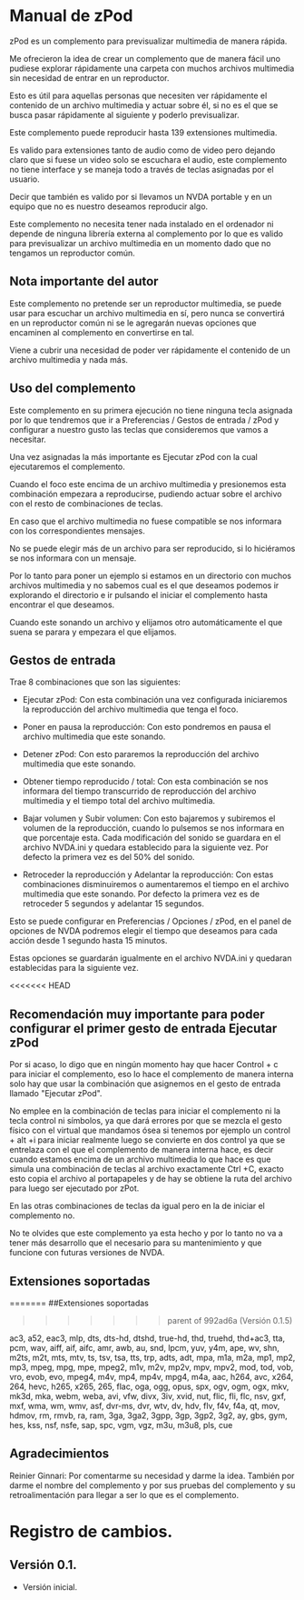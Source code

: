 # Manual de zPod

zPod es un complemento para previsualizar multimedia de manera rápida.

Me ofrecieron la idea de crear un complemento que de manera fácil uno pudiese explorar rápidamente una carpeta con muchos archivos multimedia sin necesidad de entrar en un reproductor.

Esto es útil para aquellas personas que necesiten ver rápidamente el contenido de un archivo multimedia y actuar sobre él, si no es el que se busca pasar rápidamente al siguiente y poderlo previsualizar.

Este complemento puede reproducir hasta 139 extensiones multimedia.

Es valido para extensiones tanto de audio como de video pero dejando claro que si fuese un video solo se escuchara el audio, este complemento no tiene interface y se maneja todo a través de teclas asignadas por el usuario.

Decir que también es valido por si llevamos un NVDA portable y en un equipo que no es nuestro deseamos reproducir algo.

Este complemento no necesita tener nada instalado en el ordenador ni depende de ninguna librería externa al complemento por lo que es valido para previsualizar un archivo multimedia en un momento dado que no tengamos un reproductor común.

## Nota importante del autor

Este complemento no pretende ser un reproductor multimedia, se puede usar para escuchar un archivo multimedia en sí, pero nunca se convertirá en un reproductor común ni se le agregarán nuevas opciones que encaminen al complemento en convertirse en tal.

Viene a cubrir una necesidad de poder ver rápidamente el contenido de un archivo multimedia y nada más.

## Uso del complemento

Este complemento en su primera ejecución no tiene ninguna tecla asignada por lo que tendremos que ir a Preferencias / Gestos de entrada / zPod y configurar a nuestro gusto las teclas que consideremos que vamos a necesitar.

Una vez asignadas la más importante es Ejecutar zPod con la cual ejecutaremos el complemento.

Cuando el foco este encima de un archivo multimedia y presionemos esta combinación empezara a reproducirse, pudiendo actuar sobre el archivo con el resto de combinaciones de teclas.

En caso que el archivo multimedia no fuese compatible se nos informara con los correspondientes mensajes.

No se puede elegir más de un archivo para ser reproducido, si lo hiciéramos se nos informara con un mensaje.

Por lo tanto para poner un ejemplo si estamos en un directorio con muchos archivos multimedia y no sabemos cual es el que deseamos podemos ir explorando el directorio e ir pulsando el iniciar el complemento hasta encontrar el que deseamos. 

Cuando este sonando un archivo y elijamos otro automáticamente el que suena se parara y empezara el que elijamos.

## Gestos de entrada

Trae 8 combinaciones que son las siguientes:

* Ejecutar zPod: Con esta combinación una vez configurada iniciaremos la reproducción del archivo multimedia que tenga el foco.

* Poner en pausa la reproducción: Con esto pondremos en pausa el archivo multimedia que este sonando.

* Detener zPod: Con esto pararemos la reproducción del archivo multimedia que este sonando.

* Obtener tiempo reproducido / total: Con esta combinación se nos informara del tiempo transcurrido de reproducción del archivo multimedia y el tiempo total del archivo multimedia.

* Bajar volumen y Subir volumen: Con esto bajaremos y subiremos el volumen de la reproducción, cuando lo pulsemos se nos informara en que porcentaje esta. Cada modificación del sonido se guardara en el archivo NVDA.ini y quedara establecido para la siguiente vez. Por defecto la primera vez es del 50% del sonido.

* Retroceder la reproducción y Adelantar la reproducción: Con estas combinaciones disminuiremos o aumentaremos el tiempo en el archivo multimedia que este sonando. Por defecto la primera vez es de retroceder 5 segundos y adelantar 15 segundos.

Esto se puede configurar en Preferencias / Opciones / zPod, en el panel de opciones de NVDA podremos elegir el tiempo que deseamos para cada acción desde 1 segundo hasta 15 minutos.

Estas opciones se guardarán igualmente en el archivo NVDA.ini y quedaran establecidas para la siguiente vez.

<<<<<<< HEAD
## Recomendación muy importante para poder configurar el primer gesto de entrada Ejecutar zPod

Por si acaso, lo digo que en ningún momento hay que hacer Control + c para iniciar el complemento, eso lo hace el complemento de manera interna solo hay que usar la combinación que asignemos en el gesto de entrada llamado "Ejecutar zPod".

No emplee en la combinación de teclas para iniciar el complemento ni la tecla control ni símbolos, ya que dará errores por que se mezcla el gesto físico con el virtual que mandamos ósea si tenemos por ejemplo un control + alt +i para iniciar realmente luego se convierte en dos control ya que se entrelaza con el que el complemento de manera interna hace, es decir cuando estamos encima de un archivo multimedia lo que hace es que simula una combinación de teclas al archivo exactamente Ctrl +C, exacto esto copia el archivo al portapapeles y de hay se obtiene la ruta del archivo para luego ser ejecutado por zPot.

En las otras combinaciones de teclas da igual pero en la de iniciar el complemento no.

No te olvides que este complemento ya esta hecho y por lo tanto no va a tener más desarrollo que el necesario para su mantenimiento y que funcione con futuras versiones de NVDA.

## Extensiones soportadas
=======
##Extensiones soportadas
>>>>>>> parent of 992ad6a (Versión 0.1.5)

ac3, a52, eac3, mlp, dts, dts-hd, dtshd, true-hd, thd, truehd, thd+ac3, tta, pcm, wav, aiff, aif, aifc, amr, awb, au, snd, lpcm, yuv, y4m, ape, wv, shn, m2ts, m2t, mts, mtv, ts, tsv, tsa, tts, trp, adts, adt, mpa, m1a, m2a, mp1, mp2, mp3, mpeg, mpg, mpe, mpeg2, m1v, m2v, mp2v, mpv, mpv2, mod, tod, vob, vro, evob, evo, mpeg4, m4v, mp4, mp4v, mpg4, m4a, aac, h264, avc, x264, 264, hevc, h265, x265, 265, flac, oga, ogg, opus, spx, ogv, ogm, ogx, mkv, mk3d, mka, webm, weba, avi, vfw, divx, 3iv, xvid, nut, flic, fli, flc, nsv, gxf, mxf, wma, wm, wmv, asf, dvr-ms, dvr, wtv, dv, hdv, flv, f4v, f4a, qt, mov, hdmov, rm, rmvb, ra, ram, 3ga, 3ga2, 3gpp, 3gp, 3gp2, 3g2, ay, gbs, gym, hes, kss, nsf, nsfe, sap, spc, vgm, vgz, m3u, m3u8, pls, cue

## Agradecimientos

Reinier Ginnari: Por comentarme su necesidad y darme la idea. También por darme el nombre del complemento y por sus pruebas del complemento y su retroalimentación para llegar a ser lo que es el complemento.
# Registro de cambios.
## Versión 0.1.

* Versión inicial.